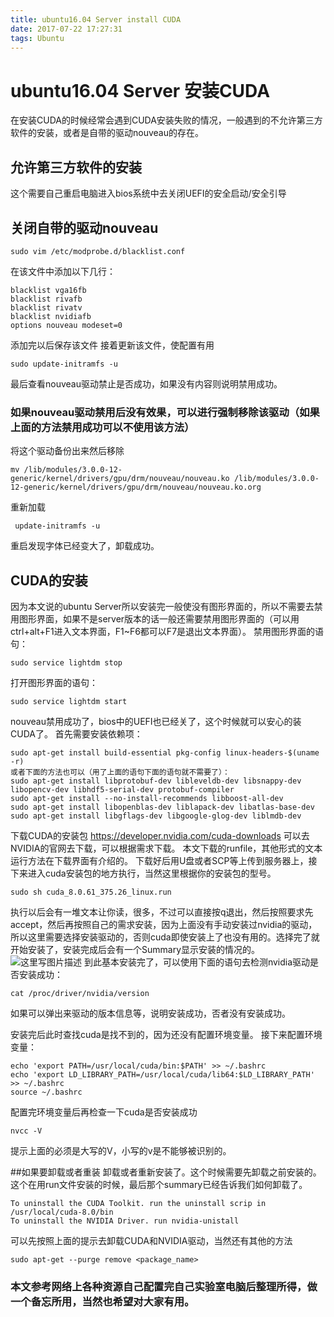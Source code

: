 ```yaml
---
title: ubuntu16.04 Server install CUDA
date: 2017-07-22 17:27:31
tags: Ubuntu
---
```


# ubuntu16.04 Server 安装CUDA

在安装CUDA的时候经常会遇到CUDA安装失败的情况，一般遇到的不允许第三方软件的安装，或者是自带的驱动nouveau的存在。
## 允许第三方软件的安装
这个需要自己重启电脑进入bios系统中去关闭UEFI的安全启动/安全引导
<!--more-->
## 关闭自带的驱动nouveau
	sudo vim /etc/modprobe.d/blacklist.conf
在该文件中添加以下几行：

	blacklist vga16fb 
	blacklist rivafb 
	blacklist rivatv 
	blacklist nvidiafb
	options nouveau modeset=0
添加完以后保存该文件
接着更新该文件，使配置有用

	sudo update-initramfs -u
	
最后查看nouveau驱动禁止是否成功，如果没有内容则说明禁用成功。
### 如果nouveau驱动禁用后没有效果，可以进行强制移除该驱动（如果上面的方法禁用成功可以不使用该方法）
将这个驱动备份出来然后移除

	mv /lib/modules/3.0.0-12-generic/kernel/drivers/gpu/drm/nouveau/nouveau.ko /lib/modules/3.0.0-12-generic/kernel/drivers/gpu/drm/nouveau/nouveau.ko.org
重新加载

	 update-initramfs -u
重启发现字体已经变大了，卸载成功。
## CUDA的安装
因为本文说的ubuntu Server所以安装完一般使没有图形界面的，所以不需要去禁用图形界面，如果不是server版本的话一般还需要禁用图形界面的（可以用ctrl+alt+F1进入文本界面，F1~F6都可以F7是退出文本界面）。
禁用图形界面的语句：

	sudo service lightdm stop
打开图形界面的语句：

	sudo service lightdm start
	
nouveau禁用成功了，bios中的UEFI也已经关了，这个时候就可以安心的装CUDA了。
首先需要安装依赖项：

	sudo apt-get install build-essential pkg-config linux-headers-$(uname -r)
	或者下面的方法也可以（用了上面的语句下面的语句就不需要了）：
	sudo apt-get install libprotobuf-dev libleveldb-dev libsnappy-dev libopencv-dev libhdf5-serial-dev protobuf-compiler 
	sudo apt-get install --no-install-recommends libboost-all-dev
	sudo apt-get install libopenblas-dev liblapack-dev libatlas-base-dev
	sudo apt-get install libgflags-dev libgoogle-glog-dev liblmdb-dev
	
下载CUDA的安装包
<https://developer.nvidia.com/cuda-downloads>
可以去NVIDIA的官网去下载，可以根据需求下载。
本文下载的runfile，其他形式的文本运行方法在下载界面有介绍的。
下载好后用U盘或者SCP等上传到服务器上，接下来进入cuda安装包的地方执行，当然这里根据你的安装包的型号。
	
	sudo sh cuda_8.0.61_375.26_linux.run
执行以后会有一堆文本让你读，很多，不过可以直接按q退出，然后按照要求先accept，然后再按照自己的需求安装，因为上面没有手动安装过nvidia的驱动，所以这里需要选择安装驱动的，否则cuda即使安装上了也没有用的。选择完了就开始安装了，安装完成后会有一个Summary显示安装的情况的。
![这里写图片描述](http://img.blog.csdn.net/20170715165538644?watermark/2/text/aHR0cDovL2Jsb2cuY3Nkbi5uZXQvZGFycmVuODE3/font/5a6L5L2T/fontsize/400/fill/I0JBQkFCMA==/dissolve/70/gravity/SouthEast)
到此基本安装完了，可以使用下面的语句去检测nvidia驱动是否安装成功：
	
	cat /proc/driver/nvidia/version
如果可以弹出来驱动的版本信息等，说明安装成功，否者没有安装成功。

安装完后此时查找cuda是找不到的，因为还没有配置环境变量。
接下来配置环境变量：

	echo 'export PATH=/usr/local/cuda/bin:$PATH' >> ~/.bashrc
	echo 'export LD_LIBRARY_PATH=/usr/local/cuda/lib64:$LD_LIBRARY_PATH' >> ~/.bashrc
	source ~/.bashrc
配置完环境变量后再检查一下cuda是否安装成功

	nvcc -V
提示上面的必须是大写的V，小写的v是不能够被识别的。

##如果要卸载或者重装
卸载或者重新安装了。这个时候需要先卸载之前安装的。这个在用run文件安装的时候，最后那个summary已经告诉我们如何卸载了。

	To uninstall the CUDA Toolkit. run the uninstall scrip in /usr/local/cuda-8.0/bin
	To uninstall the NVIDIA Driver. run nvidia-unistall
可以先按照上面的提示去卸载CUDA和NVIDIA驱动，当然还有其他的方法
	
	sudo apt-get --purge remove <package_name>



### 本文参考网络上各种资源自己配置完自己实验室电脑后整理所得，做一个备忘所用，当然也希望对大家有用。
